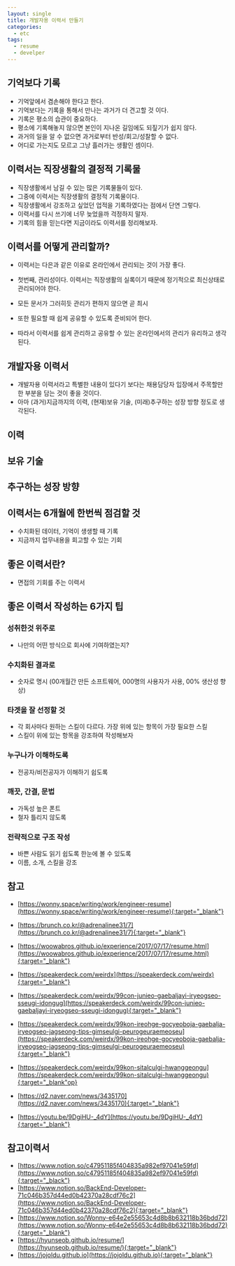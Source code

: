 ```yaml
---
layout: single
title: 개발자용 이력서 만들기
categories: 
  - etc
tags: 
  - resume
  - develper
---
```


## 기억보다 기록

- 기억앞에서 겸손해야 한다고 한다.
- 기억보다는 기록을 통해서 만나는 과거가 더 견고할 것 이다.
- 기록은 평소의 습관이 중요하다.
- 평소에 기록해놓지 않으면 본인이 지나온 길임에도 되짚기가 쉽지 않다.
- 과거의 일을 알 수 없으면 과거로부터 반성/회고/성찰할 수 없다.
- 어디로 가는지도 모르고 그냥 흘러가는 생활인 셈이다.

## 이력서는 직장생활의 결정적 기록물

- 직장생활에서 남길 수 있는 많은 기록물들이 있다.
- 그중에 이력서는 직장생활의 결정적 기록물이다.
- 직장생활에서 강조하고 싶었던 업적을 기록하였다는 점에서 단연 그렇다.
- 이력서를 다시 쓰기에 너무 늦었을까 걱정하지 말자.
- 기록의 힘을 믿는다면 지금이라도 이력서를 정리해보자.

## 이력서를 어떻게 관리할까?

- 이력서는 다은과 같은 이유로 온라인에서 관리되는 것이 가장 좋다.
- 첫번째, 관리성이다. 이력서는 직장생활의 실록이기 때문에 정기적으로 최신상태로 관리되어야 한다.
- 모든 문서가 그러히듯 관리가 편하지 않으면 곧 최시

- 또한 필요할 때 쉽게 공유할 수 있도록 준비되어 한다.
- 따라서 이력서를 쉽게 관리하고 공유할 수 있는 온라인에서의 관리가 유리하고 생각된다.

## 개발자용 이력서
- 개발자용 이력서라고 특별한 내용이 있다기 보다는 채용담당자 입장에서 주목할만한 부분을 담는 것이 좋을 것이다.
- 아마 (과거)지금까지의 이력, (현재)보유 기술, (미래)추구하는 성장 방향 정도로 생각된다.

## 

## 이력

## 보유 기술

## 추구하는 성장 방향

## 이력서는 6개월에 한번씩 점검할 것

- 수치화된 데이터, 기억이 생생할 때 기록
- 지금까지 업무내용을 회고할 수 있는 기회

## 좋은 이력서란?

- 면접의 기회를 주는 이력서

## 좋은 이력서 작성하는 6가지 팁

### 성취한것 위주로

- 나만의 어떤 방식으로 회사에 기여하였는지?

### 수치화된 결과로

- 숫자로 명시 (00개월간 만든 소프트웨어, 000명의 사용자가 사용, 00% 생산성 향상)

### 타겟을 잘 선정할 것

- 각 회사마다 원하는 스킬이 다르다. 가장 위에 있는 항목이 가장 필요한 스킬
- 스킬이 위에 있는 항목을 강조하여 작성해보자

### 누구나가 이해하도록

- 전공자/비전공자가 이해하기 쉽도록

### 깨끗, 간결, 문법

- 가독성 높은 폰트
- 철자 틀리지 않도록

### 전략적으로 구조 작성

- 바쁜 사람도 읽기 쉽도록 한눈에 볼 수 있도록
- 이름, 소개, 스킬을 강조

## 참고
- [https://wonny.space/writing/work/engineer-resume](https://wonny.space/writing/work/engineer-resume){:target="_blank"}
- [https://brunch.co.kr/@adrenalinee31/7](https://brunch.co.kr/@adrenalinee31/7){:target="_blank"}
- [https://woowabros.github.io/experience/2017/07/17/resume.html](https://woowabros.github.io/experience/2017/07/17/resume.html){:target="_blank"}

- [https://speakerdeck.com/weirdx](https://speakerdeck.com/weirdx){:target="_blank"}
- [https://speakerdeck.com/weirdx/99con-junieo-gaebaljayi-iryeogseo-sseugi-idongug](https://speakerdeck.com/weirdx/99con-junieo-gaebaljayi-iryeogseo-sseugi-idongug){:target="_blank"}
- [https://speakerdeck.com/weirdx/99kon-ireohge-gocyeoboja-gaebalja-iryeogseo-jagseong-tips-gimseulgi-peurogeuraemeoseu](https://speakerdeck.com/weirdx/99kon-ireohge-gocyeoboja-gaebalja-iryeogseo-jagseong-tips-gimseulgi-peurogeuraemeoseu){:target="_blank"}
- [https://speakerdeck.com/weirdx/99kon-sitalculgi-hwanggeongu](https://speakerdeck.com/weirdx/99kon-sitalculgi-hwanggeongu){:target="_blank"op}
- [https://d2.naver.com/news/3435170](https://d2.naver.com/news/3435170){:target="_blank"}
- [https://youtu.be/9DgiHU-_4dY](https://youtu.be/9DgiHU-_4dY){:target="_blank"}

## 참고이력서
- [https://www.notion.so/c47951185f404835a982ef97041e59fd](https://www.notion.so/c47951185f404835a982ef97041e59fd){:target="_black"}
- [https://www.notion.so/BackEnd-Developer-71c046b357d44ed0b42370a28cdf76c2](https://www.notion.so/BackEnd-Developer-71c046b357d44ed0b42370a28cdf76c2){:target="_blank"}
- [https://www.notion.so/Wonny-e64e2e55653c4d8b8b632118b36bdd72](https://www.notion.so/Wonny-e64e2e55653c4d8b8b632118b36bdd72){:target="_blank"}
- [https://hyunseob.github.io/resume/](https://hyunseob.github.io/resume/){:target="_blank"}
- [https://jojoldu.github.io](https://jojoldu.github.io){:target="_blank"}
